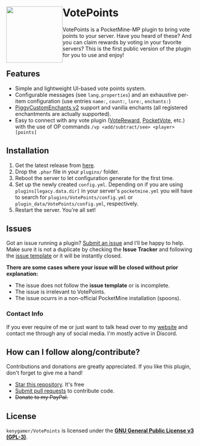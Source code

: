 <h1>VotePoints&nbsp;<img src="https://u.cubeupload.com/kenygamer/9CD960BEF1C74BDB8CD6.png" width="150" height="150" style="display: block; margin: 0 auto;" align="left"></img></h1>
<p text-align="left">VotePoints is a PocketMine-MP plugin to bring vote points to your server. Have you heard of these? And you can claim rewards by voting in your favorite servers? This is the first public version of the plugin for you to use and enjoy!</p>

## Features
- Simple and lightweight UI-based vote points system.
- Configurable messages (see `lang.properties`) and an exhaustive per-item configuration (use entries `name:`, `count:`, `lore:`, `enchants:`)
- [PiggyCustomEnchants v2](https://github.com/DaPigGuy/PiggyCustomEnchants) support and vanilla enchants (all registered enchantments are actually supported).
- Easy to connect with any vote plugin ([VoteReward](https://github.com/LukeDarling/VoteReward), [PocketVote](https://github.com/ProjectInfinity/PocketVote-PocketMine), etc.) with the use of OP commands `/vp <add/subtract/see> <player> [points]`

## Installation
1) Get the latest release from [here](https://github.com/kenygamer/VotePoints/releases).
2) Drop the `.phar` file in your `plugins/` folder.
3) Reboot the server to let configuration generate for the first time.
4) Set up the newly created `config.yml`. Depending on if you are using `plugins[legacy.data.dir]` in your server's `pocketmine.yml` you will have to search for `plugins/VotePoints/config.yml` or `plugin_data/VotePoints/config.yml`, respectively.
5) Restart the server. You're all set!

## Issues
Got an issue running a plugin? [Submit an issue](https://github.com/kenygamer/VotePoints/issues) and I'll be happy to help. Make sure it is not a duplicate by checking the **Issue Tracker** and following the [issue template](https://github.com/kenygamer/VotePoints/tree/master/.github/ISSUE_TEMPLATE.md) or it will be instantly closed.

**There are some cases where your issue will be closed without prior explanation:**
- The issue does not follow the **issue template** or is incomplete.
- The issue is irrelevant to VotePoints.
- The issue ocurrs in a non-official PocketMine installation (spoons).

### Contact Info
If you ever require of me or just want to talk head over to my [website](https://kenygamer.com) and contact me through any of social media. I'm mostly active in Discord.

## How can I follow along/contribute?
Contributions and donations are greatly appreciated. If you like this plugin, don't forget to give me a hand!

- [Star this repository](https://github.com/kenygamer/VotePoints/stargazers). It's free
- [Submit pull requests](https://github.com/kenygamer/VotePoints/pulls) to contribute code.
- ~~Donate to my PayPal.~~

## License
`kenygamer/VotePoints` is licensed under the [**GNU General Public License v3 (GPL-3)**](http://www.gnu.org/copyleft/gpl.html).
